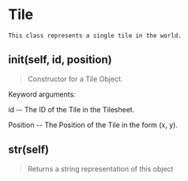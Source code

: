 # Tile 
 ```
 This class represents a single tile in the world. 
```
## __init__(self, id, position) 

  

 > Constructor for a Tile Object.

 

 Keyword arguments:

 id -- The ID of the Tile in the Tilesheet.

 Position -- The Position of the Tile in the form (x, y). 

## __str__(self) 

  

 > Returns a string representation of this object 

